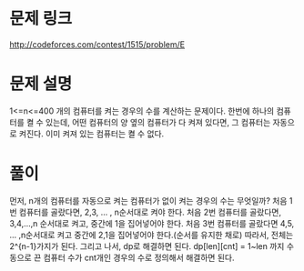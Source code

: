# 문제 링크 
http://codeforces.com/contest/1515/problem/E

# 문제 설명
1<=n<=400 개의 컴퓨터를 켜는 경우의 수를 계산하는 문제이다.
한번에 하나의 컴퓨터를 켤 수 있는데, 어떤 컴퓨터의 양 옆의 컴퓨터가 다 켜져 있다면, 그 컴퓨터는 자동으로 켜진다. 이미 켜져 있는 컴퓨터는 켤 수 없다.

# 풀이 
 먼저, n개의 컴퓨터를 자동으로 켜는 컴퓨터가 없이 켜는 경우의 수는 무엇일까?
처음 1번 컴퓨터를 골랐다면, 2,3, … , n순서대로 켜야 한다. 
처음 2번 컴퓨터를 골랐다면, 3,4,…,n 순서대로 켜고, 중간에 1을 집어넣어야 한다.
처음 3번 컴퓨터를 골랐다면 4,5, … ,n순서대로 켜고 중간에 2,1을 집어넣어야 한다.(순서를 유지한 채로) 
따라서, 전체는 2^{n-1}가지가 된다.
그리고 나서, dp로 해결하면 된다.
 dp[len][cnt] = 1~len 까지 수동으로 끈 컴퓨터 수가 cnt개인 경우의 수로 정의해서 해결하면 된다.